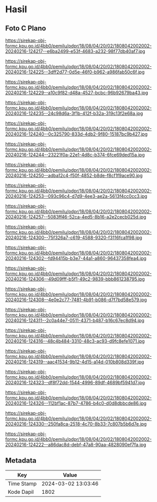 # Hasil

## Foto C Plano

https://sirekap-obj-formc.kpu.go.id/4bb0/pemilu/pdpr/18/08/04/20/02/1808042002002-20240216-124217--e6ba2499-e53f-4683-a232-98f77db40af7.jpg

https://sirekap-obj-formc.kpu.go.id/4bb0/pemilu/pdpr/18/08/04/20/02/1808042002002-20240216-124225--3dff2d77-0d5e-46f0-b962-a986fab50c6f.jpg

https://sirekap-obj-formc.kpu.go.id/4bb0/pemilu/pdpr/18/08/04/20/02/1808042002002-20240216-124229--a10c9f82-d48a-4527-bcbc-96b92679ba43.jpg

https://sirekap-obj-formc.kpu.go.id/4bb0/pemilu/pdpr/18/08/04/20/02/1808042002002-20240216-124235--24c98d6a-3f1b-412f-b32a-319c13f2e68a.jpg

https://sirekap-obj-formc.kpu.go.id/4bb0/pemilu/pdpr/18/08/04/20/02/1808042002002-20240216-124240--0c325790-833d-4db2-9f80-15187bc9b427.jpg

https://sirekap-obj-formc.kpu.go.id/4bb0/pemilu/pdpr/18/08/04/20/02/1808042002002-20240216-124244--23221f0a-22e1-4d8c-b374-6fce69ded15a.jpg

https://sirekap-obj-formc.kpu.go.id/4bb0/pemilu/pdpr/18/08/04/20/02/1808042002002-20240216-124250--adba12c4-f50f-4852-b8de-f8cf1f9ace90.jpg

https://sirekap-obj-formc.kpu.go.id/4bb0/pemilu/pdpr/18/08/04/20/02/1808042002002-20240216-124253--093c96c4-d7d9-4ee3-ae2a-5613f4cc0cc3.jpg

https://sirekap-obj-formc.kpu.go.id/4bb0/pemilu/pdpr/18/08/04/20/02/1808042002002-20240216-124257--5083ff46-52ca-4ed5-8b16-a2e2cecb025d.jpg

https://sirekap-obj-formc.kpu.go.id/4bb0/pemilu/pdpr/18/08/04/20/02/1808042002002-20240216-124300--75f326a7-c619-4588-9320-f3116fca1f98.jpg

https://sirekap-obj-formc.kpu.go.id/4bb0/pemilu/pdpr/18/08/04/20/02/1808042002002-20240216-124302--fd94415b-b3e7-44a1-a860-96437358fea4.jpg

https://sirekap-obj-formc.kpu.go.id/4bb0/pemilu/pdpr/18/08/04/20/02/1808042002002-20240216-124306--49d09fff-b5f1-49c2-9839-bbb861238795.jpg

https://sirekap-obj-formc.kpu.go.id/4bb0/pemilu/pdpr/18/08/04/20/02/1808042002002-20240216-124308--4e0e2c77-7481-4b91-b086-d7f7bd58e579.jpg

https://sirekap-obj-formc.kpu.go.id/4bb0/pemilu/pdpr/18/08/04/20/02/1808042002002-20240216-124311--2c0a44e7-0511-4371-b487-b16c67ec8d94.jpg

https://sirekap-obj-formc.kpu.go.id/4bb0/pemilu/pdpr/18/08/04/20/02/1808042002002-20240216-124316--48c4b484-3310-48c3-ac93-d9fc8efe1071.jpg

https://sirekap-obj-formc.kpu.go.id/4bb0/pemilu/pdpr/18/08/04/20/02/1808042002002-20240216-124319--aac41534-9b12-4d15-a14d-010b808d339f.jpg

https://sirekap-obj-formc.kpu.go.id/4bb0/pemilu/pdpr/18/08/04/20/02/1808042002002-20240216-124323--df8f72dd-1544-4996-89df-4689bf5941d7.jpg

https://sirekap-obj-formc.kpu.go.id/4bb0/pemilu/pdpr/18/08/04/20/02/1808042002002-20240216-124326--112bf1ac-87b7-4786-b4c0-d0d8dbbcde86.jpg

https://sirekap-obj-formc.kpu.go.id/4bb0/pemilu/pdpr/18/08/04/20/02/1808042002002-20240216-124330--250fa8ca-2518-4c70-8b33-7c807b5b6d7e.jpg

https://sirekap-obj-formc.kpu.go.id/4bb0/pemilu/pdpr/18/08/04/20/02/1808042002002-20240216-124222--a86dac8d-debf-47a8-90aa-4828090ef7fa.jpg


## Metadata

| Key        | Value               |
| ---------- | ------------------- |
| Time Stamp | 2024-03-02 13:03:46 |
| Kode Dapil | 1802                |



